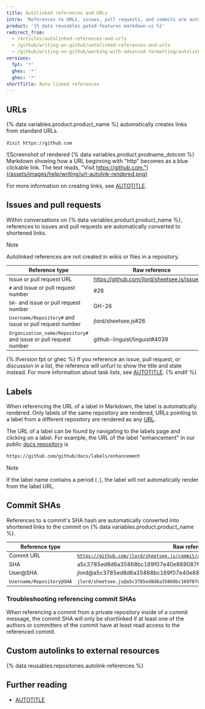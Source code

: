 ```yaml
---
title: Autolinked references and URLs
intro: 'References to URLs, issues, pull requests, and commits are automatically shortened and converted into links.'
product: '{% data reusables.gated-features.markdown-ui %}'
redirect_from:
  - /articles/autolinked-references-and-urls
  - /github/writing-on-github/autolinked-references-and-urls
  - /github/writing-on-github/working-with-advanced-formatting/autolinked-references-and-urls
versions:
  fpt: '*'
  ghes: '*'
  ghec: '*'
shortTitle: Auto linked references
---
```

## URLs

{% data variables.product.product_name %} automatically creates links from standard URLs.

`Visit https://github.com`

![Screenshot of rendered {% data variables.product.prodname_dotcom %} Markdown showing how a URL beginning with "http" becomes as a blue clickable link. The text reads, "Visit https://github.com."](/assets/images/help/writing/url-autolink-rendered.png)

For more information on creating links, see [AUTOTITLE](/get-started/writing-on-github/getting-started-with-writing-and-formatting-on-github/basic-writing-and-formatting-syntax#links).

## Issues and pull requests

Within conversations on {% data variables.product.product_name %}, references to issues and pull requests are automatically converted to shortened links.

> [!NOTE]
> Autolinked references are not created in wikis or files in a repository.

| Reference type | Raw reference | Short link |
| --- | --- | --- |
| Issue or pull request URL | https://github.com/jlord/sheetsee.js/issues/26 | [#26](https://github.com/jlord/sheetsee.js/issues/26)
| `#` and issue or pull request number | #26 | [#26](https://github.com/jlord/sheetsee.js/issues/26) |
| `GH-` and issue or pull request number | GH-26 | [GH-26](https://github.com/jlord/sheetsee.js/issues/26) |
| `Username/Repository#` and issue or pull request number | jlord/sheetsee.js#26 | [jlord/sheetsee.js#26](https://github.com/jlord/sheetsee.js/issues/26)
| `Organization_name/Repository#` and issue or pull request number | github-linguist/linguist#4039 | [github-linguist/linguist#4039](https://github.com/github-linguist/linguist/pull/4039)

{% ifversion fpt or ghec %}
If you reference an issue, pull request, or discussion in a list, the reference will unfurl to show the title and state instead. For more information about task lists, see [AUTOTITLE](/get-started/writing-on-github/working-with-advanced-formatting/about-task-lists).
{% endif %}

## Labels

When referencing the URL of a label in Markdown, the label is automatically rendered. Only labels of the same repository are rendered, URLs pointing to a label from a different repository are rendered as any [URL](/get-started/writing-on-github/working-with-advanced-formatting/autolinked-references-and-urls#urls).

The URL of a label can be found by navigating to the labels page and clicking on a label. For example, the URL of the label "enhancement" in our public [docs repository](https://github.com/github/docs/) is

```markdown
https://github.com/github/docs/labels/enhancement
```

> [!NOTE]
> If the label name contains a period (`.`), the label will not automatically render from the label URL.

## Commit SHAs

References to a commit's SHA hash are automatically converted into shortened links to the commit on {% data variables.product.product_name %}.

| Reference type | Raw reference | Short link |
| --- | --- | --- |
| Commit URL | [`https://github.com/jlord/sheetsee.js/commit/a5c3785ed8d6a35868bc169f07e40e889087fd2e`](https://github.com/jlord/sheetsee.js/commit/a5c3785ed8d6a35868bc169f07e40e889087fd2e) | [a5c3785](https://github.com/jlord/sheetsee.js/commit/a5c3785ed8d6a35868bc169f07e40e889087fd2e) |
| SHA | a5c3785ed8d6a35868bc169f07e40e889087fd2e | [a5c3785](https://github.com/jlord/sheetsee.js/commit/a5c3785ed8d6a35868bc169f07e40e889087fd2e) |
| User@SHA | jlord@a5c3785ed8d6a35868bc169f07e40e889087fd2e | [jlord@a5c3785](https://github.com/jlord/sheetsee.js/commit/a5c3785ed8d6a35868bc169f07e40e889087fd2e)
| `Username/Repository@SHA` | `jlord/sheetsee.js@a5c3785ed8d6a35868bc169f07e40e889087fd2e` | [`jlord/sheetsee.js@a5c3785`](https://github.com/jlord/sheetsee.js/commit/a5c3785ed8d6a35868bc169f07e40e889087fd2e) |

### Troubleshooting referencing commit SHAs

When referencing a commit from a private repository inside of a commit message, the commit SHA will only be shortlinked if at least one of the authors or committers of the commit have at least read access to the referenced commit.

## Custom autolinks to external resources

{% data reusables.repositories.autolink-references %}

## Further reading

* [AUTOTITLE](/get-started/writing-on-github/getting-started-with-writing-and-formatting-on-github/basic-writing-and-formatting-syntax)
